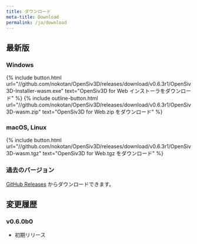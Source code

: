 ```yaml
---
title: ダウンロード
meta-title: Download
permalink: /ja/download
---
```


## 最新版

### Windows

{% include button.html url="//github.com/nokotan/OpenSiv3D/releases/download/v0.6.3r1/OpenSiv3D-Installer-wasm.exe" text="OpenSiv3D for Web インストーラをダウンロード" %}
{% include outline-button.html url="//github.com/nokotan/OpenSiv3D/releases/download/v0.6.3r1/OpenSiv3D-wasm.zip" text="OpenSiv3D for Web.zip をダウンロード" %}

### macOS, Linux

{% include button.html url="//github.com/nokotan/OpenSiv3D/releases/download/v0.6.3r1/OpenSiv3D-wasm.tgz" text="OpenSiv3D for Web.tgz をダウンロード" %}

### 過去のバージョン

[GitHub Releases](https://github.com/nokotan/OpenSiv3D/releases) からダウンロードできます。

## 変更履歴

### v0.6.0b0

* 初期リリース
